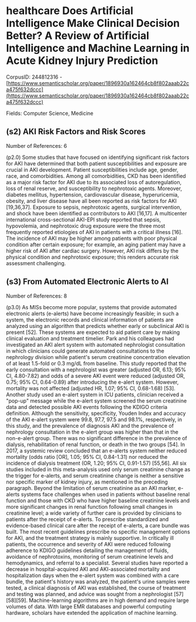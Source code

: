 # healthcare Does Artificial Intelligence Make Clinical Decision Better? A Review of Artificial Intelligence and Machine Learning in Acute Kidney Injury Prediction

CorpusID: 244812316 - [https://www.semanticscholar.org/paper/1896930a162464cb8f802aaab22ca475f632dccc](https://www.semanticscholar.org/paper/1896930a162464cb8f802aaab22ca475f632dccc)

Fields: Computer Science, Medicine

## (s2) AKI Risk Factors and Risk Scores
Number of References: 6

(p2.0) Some studies that have focused on identifying significant risk factors for AKI have determined that both patient susceptibilities and exposure are crucial in AKI development. Patient susceptibilities include age, gender, race, and comorbidities. Among all comorbidities, CKD has been identified as a major risk factor for AKI due to its associated loss of autoregulation, loss of renal reserve, and susceptibility to nephrotoxic agents. Moreover, diabetes mellitus, hypertension, cardiovascular disease, hyperuricemia, obesity, and liver disease have all been reported as risk factors for AKI [19,36,37]. Exposure to sepsis, nephrotoxic agents, surgical intervention, and shock have been identified as contributors to AKI [16,17]. A multicenter international cross-sectional AKI-EPI study reported that sepsis, hypovolemia, and nephrotoxic drug exposure were the three most frequently reported etiologies of AKI in patients with a critical illness [16]. The incidence of AKI may be higher among patients with poor physical condition after certain exposure; for example, an aging patient may have a higher risk of AKI after cardiac surgery. However, AKI risk differs by the physical condition and nephrotoxic exposure; this renders accurate risk assessment challenging.
## (s3) From Automated Electronic Alerts to AI
Number of References: 8

(p3.0) As MISs become more popular, systems that provide automated electronic alerts (e-alerts) have become increasingly feasible; in such a system, the electronic records and clinical information of patients are analyzed using an algorithm that predicts whether early or subclinical AKI is present [52]. These systems are expected to aid patient care by making clinical evaluation and treatment timelier. Park and his colleagues had investigated an AKI alert system with automated nephrologist consultation in which clinicians could generate automated consultations to the nephrology division while patient's serum creatinine concentration elevation of at least 1.5-fold or 0.3 mg/dL from baseline. This study reported that the early consultation with a nephrologist was greater (adjusted OR, 6.13; 95% CI, 4.80-7.82) and odds of a severe AKI event were reduced (adjusted OR, 0.75; 95% CI, 0.64-0.89) after introducing the e-alert system. However, mortality was not affected (adjusted HR, 1.07; 95% CI, 0.68-1.68) [53]. Another study used an e-alert system in ICU patients, clinician received a "pop-up" message while the e-alert system screened the serum creatinine data and detected possible AKI events following the KDIGO criteria definition. Although the sensitivity, specificity, Youden Index and accuracy of the AKI e-alert system were 99.8, 97.7, 97.5 and 98.1%, respectively, in this study, and the prevalence of diagnosis AKI and the prevalence of nephrology consultation in the e-alert group was higher than that in the non-e-alert group. There was no significant difference in the prevalence of dialysis, rehabilitation of renal function, or death in the two groups [54]. In 2017, a systemic review concluded that an e-alerts system neither reduced mortality (odds ratio [OR], 1.05; 95% CI, 0.84-1.31) nor reduced the incidence of dialysis treatment (OR, 1.20; 95% CI, 0.91-1.57) [55,56]. All six studies included in this meta-analysis used only serum creatinine change as the trigger for e-alerts, and serum creatinine change is neither a sensitive nor specific marker of kidney injury, as mentioned in the preceding paragraph. Beyond the limitation of serum creatinine as an AKI marker, e-alerts systems face challenges when used in patients without baseline renal function and those with CKD who have higher baseline creatinine levels and more significant changes in renal function following small changes in creatinine level; a wide variety of further care is provided by clinicians to patients after the receipt of e-alerts. To prescribe standardized and evidence-based clinical care after the receipt of e-alerts, a care bundle was built. The most recent guidelines prescribe no specific management options for AKI, and the treatment strategy is mainly supportive. In critically ill patients, the occurrence and severity of AKI were reduced following adherence to KDIGO guidelines detailing the management of fluids, avoidance of nephrotoxins, monitoring of serum creatinine levels and hemodynamics, and referral to a specialist. Several studies have reported a decrease in hospital-acquired AKI and AKI-associated mortality and hospitalization days when the e-alert system was combined with a care bundle, the patient's history was analyzed, the patient's urine samples were tested, a clinical diagnosis of AKI was established, the course of treatment and testing was planned, and advice was sought from a nephrologist [57][58][59]. Machine-learning algorithms are in high demand and require large volumes of data. With large EMR databases and powerful computing hardware, scholars have extended the application of machine learning.
